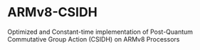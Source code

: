 # ARMv8-CSIDH
Optimized and Constant-time implementation of Post-Quantum Commutative Group Action (CSIDH) on ARMv8 Processors

